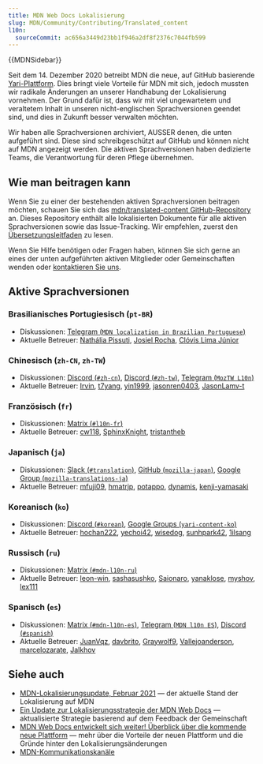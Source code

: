 ```yaml
---
title: MDN Web Docs Lokalisierung
slug: MDN/Community/Contributing/Translated_content
l10n:
  sourceCommit: ac656a3449d23bb1f946a2df8f2376c7044fb599
---
```


{{MDNSidebar}}

Seit dem 14. Dezember 2020 betreibt MDN die neue, auf GitHub basierende [Yari-Plattform](https://github.com/mdn/yari). Dies bringt viele Vorteile für MDN mit sich, jedoch mussten wir radikale Änderungen an unserer Handhabung der Lokalisierung vornehmen. Der Grund dafür ist, dass wir mit viel ungewartetem und veraltetem Inhalt in unseren nicht-englischen Sprachversionen geendet sind, und dies in Zukunft besser verwalten möchten.

Wir haben alle Sprachversionen archiviert, AUSSER denen, die unten aufgeführt sind. Diese sind schreibgeschützt auf GitHub und können nicht auf MDN angezeigt werden. Die aktiven Sprachversionen haben dedizierte Teams, die Verantwortung für deren Pflege übernehmen.

## Wie man beitragen kann

Wenn Sie zu einer der bestehenden aktiven Sprachversionen beitragen möchten, schauen Sie sich das [mdn/translated-content GitHub-Repository](https://github.com/mdn/translated-content) an. Dieses Repository enthält alle lokalisierten Dokumente für alle aktiven Sprachversionen sowie das Issue-Tracking. Wir empfehlen, zuerst den [Übersetzungsleitfaden](https://github.com/mdn/translated-content/tree/main/docs) zu lesen.

Wenn Sie Hilfe benötigen oder Fragen haben, können Sie sich gerne an eines der unten aufgeführten aktiven Mitglieder oder Gemeinschaften wenden oder [kontaktieren Sie uns](/de/docs/MDN/Community/Communication_channels).

## Aktive Sprachversionen

### Brasilianisches Portugiesisch (`pt-BR`)

- Diskussionen: [Telegram (`MDN localization in Brazilian Portuguese`)](https://t.me/mdn_l10n_pt_br)
- Aktuelle Betreuer: [Nathália Pissuti](https://github.com/nathipg), [Josiel Rocha](https://github.com/josielrocha), [Clóvis Lima Júnior](https://github.com/clovislima)

### Chinesisch (`zh-CN`, `zh-TW`)

- Diskussionen: [Discord (`#zh-cn`)](/discord), [Discord (`#zh-tw`)](/discord), [Telegram (`MozTW L10n`)](https://moztw.org/community/telegram/)
- Aktuelle Betreuer: [Irvin](https://github.com/irvin), [t7yang](https://github.com/t7yang), [yin1999](https://github.com/yin1999), [jasonren0403](https://github.com/jasonren0403), [JasonLamv-t](https://github.com/JasonLamv-t)

### Französisch (`fr`)

- Diskussionen: [Matrix (`#l10n-fr`)](https://chat.mozilla.org/#/room/#l10n-fr:mozilla.org)
- Aktuelle Betreuer: [cw118](https://github.com/cw118), [SphinxKnight](https://github.com/SphinxKnight), [tristantheb](https://github.com/tristantheb)

### Japanisch (`ja`)

- Diskussionen: [Slack (`#translation`)](https://mozillajp.slack.com/), [GitHub (`mozilla-japan`)](https://github.com/mozilla-japan/translation), [Google Group (`mozilla-translations-ja`)](https://groups.google.com/forum/#!forum/mozilla-translations-ja)
- Aktuelle Betreuer: [mfuji09](https://github.com/mfuji09), [hmatrjp](https://github.com/hmatrjp), [potappo](https://github.com/potappo), [dynamis](https://github.com/dynamis), [kenji-yamasaki](https://github.com/kenji-yamasaki)

### Koreanisch (`ko`)

- Diskussionen: [Discord (`#korean`)](/discord), [Google Groups (`yari-content-ko`)](https://groups.google.com/g/yari-content-ko)
- Aktuelle Betreuer: [hochan222](https://github.com/hochan222), [yechoi42](https://github.com/yechoi42), [wisedog](https://github.com/wisedog), [sunhpark42](https://github.com/sunhpark42), [1ilsang](https://github.com/1ilsang)

### Russisch (`ru`)

- Diskussionen: [Matrix (`#mdn-l10n-ru`)](https://chat.mozilla.org/#/room/#mdn-l10n-ru:mozilla.org)
- Aktuelle Betreuer: [leon-win](https://github.com/leon-win), [sashasushko](https://github.com/sashasushko), [Saionaro](https://github.com/Saionaro), [yanaklose](https://github.com/yanaklose), [myshov](https://github.com/myshov), [lex111](https://github.com/lex111)

### Spanisch (`es`)

- Diskussionen: [Matrix (`#mdn-l10n-es`)](https://chat.mozilla.org/#/room/#mdn-l10n-es:mozilla.org), [Telegram (`MDN l10n ES`)](https://t.me/+Dr6qKQCAepw4MjFj), [Discord (`#spanish`)](/discord)
- Aktuelle Betreuer: [JuanVqz](https://github.com/JuanVqz), [davbrito](https://github.com/davbrito), [Graywolf9](https://github.com/Graywolf9), [Vallejoanderson](https://github.com/Vallejoanderson), [marcelozarate](https://github.com/marcelozarate), [Jalkhov](https://github.com/Jalkhov)

## Siehe auch

- [MDN-Lokalisierungsupdate, Februar 2021](https://hacks.mozilla.org/2021/02/mdn-localization-update-february-2021/) — der aktuelle Stand der Lokalisierung auf MDN
- [Ein Update zur Lokalisierungsstrategie der MDN Web Docs](https://hacks.mozilla.org/2020/12/an-update-on-mdn-web-docs-localization-strategy/) — aktualisierte Strategie basierend auf dem Feedback der Gemeinschaft
- [MDN Web Docs entwickelt sich weiter! Überblick über die kommende neue Plattform](https://hacks.mozilla.org/2020/10/mdn-web-docs-evolves-lowdown-on-the-upcoming-new-platform/) — mehr über die Vorteile der neuen Plattform und die Gründe hinter den Lokalisierungsänderungen
- [MDN-Kommunikationskanäle](/de/docs/MDN/Community/Communication_channels)
